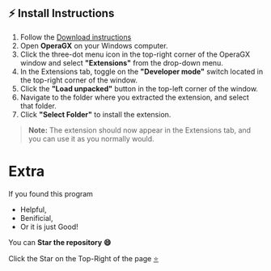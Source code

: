 ## ⚡ Install Instructions

1. Follow the [Download instructions](https://github.com/c0lide/SparxSolver#installation)
2. Open **OperaGX** on your Windows computer.
3. Click the three-dot menu icon in the top-right corner of the OperaGX window and select **"Extensions"** from the drop-down menu.
4. In the Extensions tab, toggle on the **"Developer mode"** switch located in the top-right corner of the window.
5. Click the **"Load unpacked"** button in the top-left corner of the window.
6. Navigate to the folder where you extracted the extension, and select that folder.
7. Click **"Select Folder"** to install the extension.

> **Note:** The extension should now appear in the Extensions tab, and you can use it as you normally would. 

# Extra

If you found this program

- Helpful, 
- Benificial,
- Or it is just Good!

You can **Star the repository 😄**

Click the Star on the Top-Right of the page [⭐](https://github.com/c0lide/SparxSolver)
